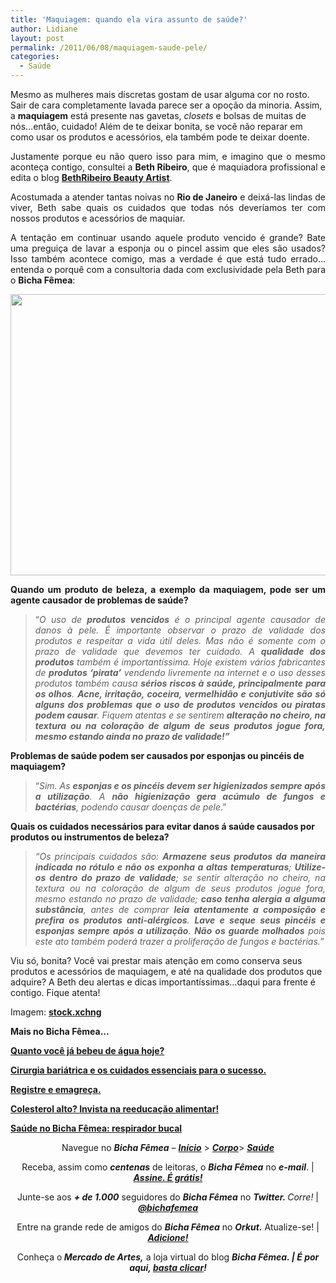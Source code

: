 ```yaml
---
title: 'Maquiagem: quando ela vira assunto de saúde?'
author: Lidiane
layout: post
permalink: /2011/06/08/maquiagem-saude-pele/
categories:
  - Saúde
---
```

Mesmo as mulheres mais discretas gostam de usar alguma cor no rosto. Sair de cara completamente lavada parece ser a opoção da minoria. Assim, a **maquiagem** está presente nas gavetas, _closets_ e bolsas de muitas de nós…então, cuidado! Além de te deixar bonita, se você não reparar em como usar os produtos e acessórios, ela também pode te deixar doente.

<p style="text-align: justify;">
  Justamente porque eu não quero isso para mim, e imagino que o mesmo aconteça contigo, consultei a <strong>Beth Ribeiro</strong>, que é maquiadora profissional e edita o blog <strong><a href="http://blog.bethribeiro.com.br/" target="_blank" rel="noopener noreferrer">BethRibeiro Beauty Artist</a></strong>.
</p>

<p style="text-align: justify;">
  <!--more-->
</p>

<p style="text-align: justify;">
  Acostumada a atender tantas noivas no <strong>Rio de Janeiro</strong> e deixá-las lindas de viver, Beth sabe quais os cuidados que todas nós deveríamos ter com nossos produtos e acessórios de maquiar.
</p>

<p style="text-align: justify;">
  A tentação em continuar usando aquele produto vencido é grande? Bate uma preguiça de lavar a esponja ou o pincel assim que eles são usados? Isso também acontece comigo, mas a verdade é que está tudo errado… entenda o porquê com a consultoria dada com exclusividade pela Beth para o <strong>Bicha Fêmea</strong>:
</p>

<p style="text-align: center;">
  <a href="https://www.trololodemulher.com.br/2011/06/maquiagem-saude-da-pele.jpg"><img class="alignnone size-full wp-image-6497" title="maquiagem saúde da pele" src="https://www.trololodemulher.com.br/2011/06/maquiagem-saude-da-pele.jpg" alt="" width="600" height="450" /></a>
</p>

<p style="text-align: justify;">
  <strong>Quando um produto de beleza, a exemplo da maquiagem, pode ser um agente causador de problemas de saúde?</strong>
</p>

> <p style="text-align: justify;">
>   “<em>O uso de <strong>produtos vencidos</strong> é o principal agente causador de danos à pele. É importante observar o prazo de validade dos produtos e respeitar a vida útil deles. Mas não é somente com o prazo de validade que devemos ter cuidado. A <strong>qualidade dos produtos</strong> também é importantíssima. Hoje existem vários fabricantes de <strong>produtos &#8216;pirata&#8217;</strong> vendendo livremente na internet e o uso desses produtos também causa <strong>sérios riscos à saúde, principalmente para os olhos</strong>. <strong>Acne, irritação, coceira, vermelhidão e conjutivite são só alguns dos problemas que o uso de produtos vencidos ou piratas podem causar</strong>. Fiquem atentas e se sentirem <strong>alteração no cheiro, na textura ou na coloração de algum de seus produtos jogue fora, mesmo estando ainda no prazo de validade!”</strong></em>
> </p>

**Problemas de saúde podem ser causados por esponjas ou pincéis de maquiagem?**

> <p style="text-align: justify;">
>   “<em>Sim. As <strong>esponjas e os pincéis devem ser higienizados sempre após a utilização</strong>. A <strong>não higienização gera acúmulo de fungos e bactérias</strong>, podendo causar doenças de pele</em>.”
> </p>

**Quais os cuidados necessários para evitar danos á saúde causados por produtos ou instrumentos de beleza?**

> <p style="text-align: justify;">
>   <em>“Os principais cuidados são: <strong>Armazene seus produtos da maneira indicada no rótulo e não os exponha a altas temperaturas</strong>; <strong>Utilize-os dentro do prazo de validade</strong>; se sentir alteração no cheiro, na textura ou na coloração de algum de seus produtos jogue fora, mesmo estando no prazo de validade; <strong>caso tenha alergia a alguma substância</strong>, antes de comprar <strong>leia atentamente a composição e prefira os produtos anti-alérgicos</strong>. <strong>Lave e seque seus pincéis e esponjas sempre após a utilização</strong>. <strong>Não os guarde molhados</strong> pois este ato também poderá trazer a proliferação de fungos e bactérias.”</em>
> </p>

Viu só, bonita? Você vai prestar mais atenção em como conserva seus produtos e acessórios de maquiagem, e até na qualidade dos produtos que adquire? A Beth deu alertas e dicas importantíssimas…daqui para frente é contigo. Fique atenta!

Imagem: **<a href="http://www.sxc.hu/" target="_blank" rel="noopener noreferrer">stock.xchng</a>**

**Mais no Bicha Fêmea…**

**[Quanto você já bebeu de água hoje?](http://www.trololodemulher.com.br/2011/06/03/agua-saude-2/)**

**[Cirurgia bariátrica e os cuidados essenciais para o sucesso.](http://www.trololodemulher.com.br/2011/03/18/cirurgia-bariatrica/)**

**[Registre e emagreça.](http://www.trololodemulher.com.br/2011/03/11/registre-e-emagreca/)**

**[Colesterol alto? Invista na reeducação alimentar!](http://www.trololodemulher.com.br/2010/12/03/reeducacao-alimentar/)**

**[Saúde no Bicha Fêmea: respirador bucal](http://www.trololodemulher.com.br/2010/08/18/saude-respirador-bucal/)**

<p style="text-align: center;">
  Navegue no <strong><em>Bicha Fêmea</em></strong> – <strong><em><a href="http://www.trololodemulher.com.br/">Início</a></em></strong> > <a href="http://www.trololodemulher.com.br/corpo/"><strong><em>Corpo</em></strong></a>> <strong><em><a href="http://www.trololodemulher.com.br/category/do-corpo/saude/">Saúde</a></em></strong>
</p>

<p style="text-align: center;">
  Receba, assim como <strong><em>centenas</em></strong> de leitoras, o <strong><em>Bicha Fêmea</em></strong> no <strong><em>e-mail</em></strong>. | <strong><em><a href="http://feedburner.google.com/fb/a/mailverify?uri=blogbichafemea&loc=pt_BR">Assine. É grátis!</a></em></strong>
</p>

<p style="text-align: center;">
  Junte-se aos <strong><em>+ de 1.000</em></strong> seguidores do <strong><em>Bicha Fêmea</em></strong> no <em><strong>Twitter. </strong>Corre!</em> | <strong><em><a href="http://twitter.com/bichafemea">@bichafemea</a></em></strong>
</p>

<p style="text-align: center;">
  Entre na grande rede de amigos do <strong><em>Bicha Fêmea</em></strong> no <strong><em>Orkut.</em></strong> Atualize-se! | <strong><em><a href="http://www.orkut.com.br/Main#Profile?uid=5161612886294499900">Adicione!</a></em></strong>
</p>

<p style="text-align: center;">
  Conheça o<strong><em> Mercado de Artes,</em></strong> a loja virtual do blog <strong><em>Bicha Fêmea. | É por aqui, </em></strong><a href="http://www.trololodemulher.com.br/loja/"><strong><em>basta clicar</em></strong></a><strong><em>!</em></strong>
</p>